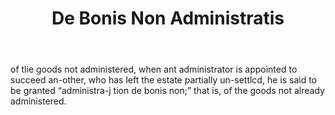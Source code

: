 ---
title: De Bonis Non Administratis
letter: D
permalink: "/definitions/bld-de-bonis-non-administratis.html"
body: of tlie goods not administered, when ant administrator is appointed to succeed
  an-other, who has left the estate partially un-settlcd, he is said to be granted
  “administra-j tion de bonis non;” that is, of the goods not already administered.
published_at: '2018-07-07'
source: Black's Law Dictionary 2nd Ed (1910)
layout: post
---